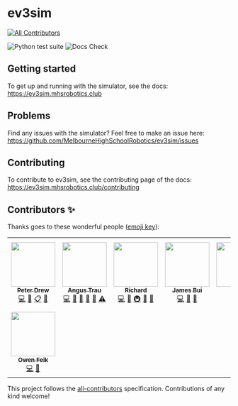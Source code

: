 # ev3sim

<!-- ALL-CONTRIBUTORS-BADGE:START - Do not remove or modify this section -->
[![All Contributors](https://img.shields.io/badge/all_contributors-8-orange.svg?style=flat)](#contributors)
<!-- ALL-CONTRIBUTORS-BADGE:END -->
![Python test suite](https://github.com/MelbourneHighSchoolRobotics/ev3sim/workflows/Python%20test%20suite/badge.svg)
![Docs Check](https://github.com/MelbourneHighSchoolRobotics/ev3sim/workflows/Docs%20Check/badge.svg)

## Getting started

To get up and running with the simulator, see the docs: https://ev3sim.mhsrobotics.club

## Problems

Find any issues with the simulator? Feel free to make an issue here: https://github.com/MelbourneHighSchoolRobotics/ev3sim/issues

## Contributing

To contribute to ev3sim, see the contributing page of the docs: https://ev3sim.mhsrobotics.club/contributing

## Contributors ✨

Thanks goes to these wonderful people ([emoji key](https://allcontributors.org/docs/en/emoji-key)):

<!-- ALL-CONTRIBUTORS-LIST:START - Do not remove or modify this section -->
<!-- prettier-ignore-start -->
<!-- markdownlint-disable -->
<table>
  <tr>
    <td align="center"><a href="https://pdrew.com/"><img src="https://avatars2.githubusercontent.com/u/10608341?v=4" width="100px;" alt=""/><br /><sub><b>Peter Drew</b></sub></a><br /><a href="https://github.com/MelbourneHighSchoolRobotics/ev3sim/commits?author=peter-drew" title="Code">💻</a> <a href="https://github.com/MelbourneHighSchoolRobotics/ev3sim/commits?author=peter-drew" title="Documentation">📖</a> <a href="#eventOrganizing-peter-drew" title="Event Organizing">📋</a> <a href="#ideas-peter-drew" title="Ideas, Planning, & Feedback">🤔</a></td>
    <td align="center"><a href="https://angus.ws"><img src="https://avatars1.githubusercontent.com/u/13267947?v=4" width="100px;" alt=""/><br /><sub><b>Angus Trau</b></sub></a><br /><a href="https://github.com/MelbourneHighSchoolRobotics/ev3sim/commits?author=angustrau" title="Code">💻</a> <a href="https://github.com/MelbourneHighSchoolRobotics/ev3sim/commits?author=angustrau" title="Documentation">📖</a> <a href="#ideas-angustrau" title="Ideas, Planning, & Feedback">🤔</a> <a href="#question-angustrau" title="Answering Questions">💬</a> <a href="https://github.com/MelbourneHighSchoolRobotics/ev3sim/pulls?q=is%3Apr+reviewed-by%3Aangustrau" title="Reviewed Pull Requests">👀</a> <a href="https://github.com/MelbourneHighSchoolRobotics/ev3sim/commits?author=angustrau" title="Tests">⚠️</a></td>
    <td align="center"><a href="https://dalordish.github.io"><img src="https://avatars2.githubusercontent.com/u/5959205?v=4" width="100px;" alt=""/><br /><sub><b>Richard</b></sub></a><br /><a href="https://github.com/MelbourneHighSchoolRobotics/ev3sim/commits?author=Dalordish" title="Code">💻</a> <a href="https://github.com/MelbourneHighSchoolRobotics/ev3sim/commits?author=Dalordish" title="Documentation">📖</a> <a href="#infra-Dalordish" title="Infrastructure (Hosting, Build-Tools, etc)">🚇</a> <a href="#ideas-Dalordish" title="Ideas, Planning, & Feedback">🤔</a> <a href="https://github.com/MelbourneHighSchoolRobotics/ev3sim/pulls?q=is%3Apr+reviewed-by%3ADalordish" title="Reviewed Pull Requests">👀</a></td>
    <td align="center"><a href="https://github.com/jtbui20"><img src="https://avatars2.githubusercontent.com/u/29140560?v=4" width="100px;" alt=""/><br /><sub><b>James Bui</b></sub></a><br /><a href="https://github.com/MelbourneHighSchoolRobotics/ev3sim/commits?author=jtbui20" title="Code">💻</a> <a href="#design-jtbui20" title="Design">🎨</a> <a href="https://github.com/MelbourneHighSchoolRobotics/ev3sim/pulls?q=is%3Apr+reviewed-by%3Ajtbui20" title="Reviewed Pull Requests">👀</a></td>
    <td align="center"><a href="https://github.com/platy11"><img src="https://avatars0.githubusercontent.com/u/17060983?v=4" width="100px;" alt=""/><br /><sub><b>Max</b></sub></a><br /><a href="https://github.com/MelbourneHighSchoolRobotics/ev3sim/commits?author=platy11" title="Code">💻</a> <a href="https://github.com/MelbourneHighSchoolRobotics/ev3sim/pulls?q=is%3Apr+reviewed-by%3Aplaty11" title="Reviewed Pull Requests">👀</a></td>
    <td align="center"><a href="https://github.com/glipR"><img src="https://avatars1.githubusercontent.com/u/37640160?v=4" width="100px;" alt=""/><br /><sub><b>Jackson Goerner</b></sub></a><br /><a href="https://github.com/MelbourneHighSchoolRobotics/ev3sim/commits?author=glipR" title="Code">💻</a> <a href="https://github.com/MelbourneHighSchoolRobotics/ev3sim/commits?author=glipR" title="Documentation">📖</a> <a href="#maintenance-glipR" title="Maintenance">🚧</a> <a href="#ideas-glipR" title="Ideas, Planning, & Feedback">🤔</a> <a href="#question-glipR" title="Answering Questions">💬</a> <a href="https://github.com/MelbourneHighSchoolRobotics/ev3sim/pulls?q=is%3Apr+reviewed-by%3AglipR" title="Reviewed Pull Requests">👀</a></td>
    <td align="center"><a href="https://github.com/Juicymangoes123"><img src="https://avatars0.githubusercontent.com/u/53684212?v=4" width="100px;" alt=""/><br /><sub><b>Juicymangoes123</b></sub></a><br /><a href="https://github.com/MelbourneHighSchoolRobotics/ev3sim/commits?author=Juicymangoes123" title="Documentation">📖</a></td>
  </tr>
  <tr>
    <td align="center"><a href="https://github.com/OwenFeik"><img src="https://avatars2.githubusercontent.com/u/42128841?v=4" width="100px;" alt=""/><br /><sub><b>Owen Feik</b></sub></a><br /><a href="https://github.com/MelbourneHighSchoolRobotics/ev3sim/commits?author=OwenFeik" title="Code">💻</a> <a href="https://github.com/MelbourneHighSchoolRobotics/ev3sim/issues?q=author%3AOwenFeik" title="Bug reports">🐛</a></td>
  </tr>
</table>

<!-- markdownlint-enable -->
<!-- prettier-ignore-end -->
<!-- ALL-CONTRIBUTORS-LIST:END -->

This project follows the [all-contributors](https://github.com/all-contributors/all-contributors) specification. Contributions of any kind welcome!
